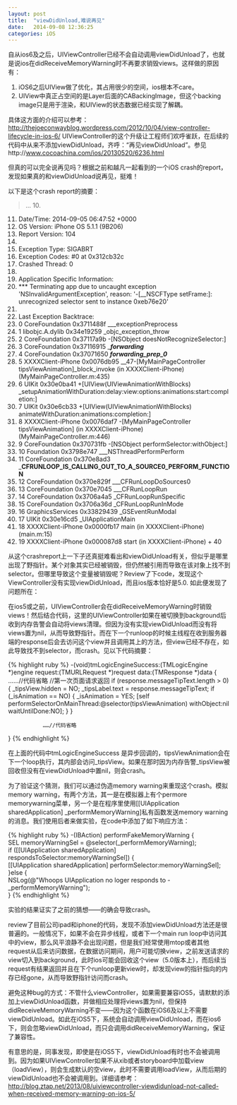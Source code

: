 ```yaml
---
layout: post
title:  "viewDidUnload,难说再见"
date:   2014-09-08 12:36:25
categories: iOS
---
```


自从ios6及之后，UIViewController已经不会自动调用viewDidUnload了，也就是说ios在didReceiveMemoryWarning时不再要求销毁views。这样做的原因有：

 1. iOS6之后UIView做了优化，其占用很少的空间，ios根本不care。
 2. UIView中真正占空间的是Layer后面的CABackingImage，但这个backing image只是用于渲染，和UIView的状态数据已经实现了解耦。

具体这方面的介绍可以参考：http://thejoeconwayblog.wordpress.com/2012/10/04/view-controller-lifecycle-in-ios-6/
UIViewController的这个升级让工程师们欢呼雀跃，在后续的代码中从来不添加viewDidUnload，齐呼：“再见viewDidUnload”。参见http://www.cocoachina.com/ios/20130520/6236.html

但真的可以完全说再见吗？根据之前和越凡一起看到的一个iOS crash的report，发现如果真的和viewDidUnload说再见，挺难！

以下是这个crash report的摘要：

>
>...
>10.	 
11.	Date/Time: 2014-09-05 06:47:52 +0000
12.	OS Version: iPhone OS 5.1.1 (9B206)
13.	Report Version: 104
14.	 
15.	Exception Type: SIGABRT
16.	Exception Codes: #0 at 0x312cb32c
17.	Crashed Thread: 0
18.	 
19.	Application Specific Information:
20.	*** Terminating app due to uncaught exception 'NSInvalidArgumentException', reason: '-[__NSCFType setFrame:]: unrecognized selector sent to instance 0xeb76e20'
21.	 
22.	Last Exception Backtrace:
23.	0 CoreFoundation 0x3711488f ___exceptionPreprocess
24.	1 libobjc.A.dylib 0x34e19259 _objc_exception_throw
25.	2 CoreFoundation 0x37117a9b -[NSObject doesNotRecognizeSelector:]
26.	3 CoreFoundation 0x37116915 ____forwarding___
27.	4 CoreFoundation 0x37071650 ___forwarding_prep_0___
28.	5 XXXXClient-iPhone 0x0076db95 __47-[MyMainPageController tipsViewAnimation]_block_invoke (in XXXXClient-iPhone) (MyMainPageController.m:435)
29.	6 UIKit 0x30e0ba41 +[UIView(UIViewAnimationWithBlocks) _setupAnimationWithDuration:delay:view:options:animations:start:completion:]
30.	7 UIKit 0x30e6cb33 +[UIView(UIViewAnimationWithBlocks) animateWithDuration:animations:completion:]
31.	8 XXXXClient-iPhone 0x0076daf7 -[MyMainPageController tipsViewAnimation] (in XXXXClient-iPhone) (MyMainPageController.m:446)
32.	9 CoreFoundation 0x370731fb -[NSObject performSelector:withObject:]
33.	10 Foundation 0x3798e747 ___NSThreadPerformPerform
34.	11 CoreFoundation 0x370e8ad3 ___CFRUNLOOP_IS_CALLING_OUT_TO_A_SOURCE0_PERFORM_FUNCTION__
35.	12 CoreFoundation 0x370e829f ___CFRunLoopDoSources0
36.	13 CoreFoundation 0x370e7045 ___CFRunLoopRun
37.	14 CoreFoundation 0x3706a4a5 _CFRunLoopRunSpecific
38.	15 CoreFoundation 0x3706a36d _CFRunLoopRunInMode
39.	16 GraphicsServices 0x33829439 _GSEventRunModal
40.	17 UIKit 0x30e16cd5 _UIApplicationMain
41.	18 XXXXClient-iPhone 0x0000fb17 main (in XXXXClient-iPhone) (main.m:15)
42.	19 XXXXClient-iPhone 0x000087d8 start (in XXXXClient-iPhone) + 40

从这个crashreport上一下子还真挺难看出和viewDidUnload有关，但似乎是哪里出现了野指针。某个对象其实已经被销毁，但仍然被引用而导致在该对象上找不到selector。但哪里导致这个变量被销毁呢？Review了下code，发现这个ViewController没有实现viewDidUnload，而且ios版本恰好是5.0.
如此便发现了问题所在：

在ios5或之前，UIViewController会在didReceiveMemoryWarning时销毁views！然后结合代码，这里的UIViewController如果在被切换到background后收到内存告警会自动将views清理。但因为没有实现viewDidUnload而没有将views置为nil，从而导致野指针。而在下一个runloop的时候主线程在收到服务器端的response后会去访问这个view并且调用其上的方法，但view已经不存在，如此导致找不到selector，而crash。见以下代码摘要：

{% highlight ruby %}
   -(void)tmLogicEngineSuccess:(TMLogicEngine *)engine request:(TMURLRequest *)request data:(TMResponse *)data
   {
       ……//代码省略
                   //第一次页面请求返回
                   if (response.messageTipText.length > 0) {
                       _tipsView.hidden = NO;
                       _tipsLabel.text = response.messageTipText;
                       if (_isAnimation == NO) {
                           _isAnimation = YES;
                           [self performSelectorOnMainThread:@selector(tipsViewAnimation) withObject:nil waitUntilDone:NO];
                       }
                   }
      
               ……//代码省略
   }
 {% endhighlight %}

在上面的代码中tmLogicEngineSuccess 是异步回调的，tipsViewAnimation会在下一个loop执行，其内部会访问_tipsView。如果在那时因为内存告警_tipsView被回收但没有在viewDidUnload中置nil，则会crash。

为了验证这个猜测，我们可以通过伪造memory warning来重现这个crash。模拟memory warning，有两个方法，其一是在模拟器上有个permore memorywarning菜单，另一个是在程序里使用[[UIApplication sharedApplication] _performMemoryWarning]私有函数发送memory warning的消息。我们使用后者来做实验，在code中添加了如下响应方法：

{% highlight ruby %}
   -(IBAction) performFakeMemoryWarning {        
   SEL memoryWarningSel = @selector(_performMemoryWarning);     
   if ([[UIApplication sharedApplication] respondsToSelector:memoryWarningSel])    {       
      [[UIApplication sharedApplication] performSelector:memoryWarningSel];     
   }else {       
      NSLog(@"Whoops UIApplication no loger responds to -_performMemoryWarning");     
   }
 {% endhighlight %}

实验的结果证实了之前的猜想——的确会导致crash。

review了目前公司ipad和iphone的代码，发现不添加viewDidUnload方法还是很普遍的。一般情况下，如果不会在异步线程，或者下一个main run loop中访问其中的view，那么风平浪静不会出现问题，但是我们经常使用mtop或者其他request从后来访问数据，在数据访问期间，用户可能切换view，之前发送请求的view切入到background，此时ios可能会回收这个view（5.0版本上），而后续当request有结果返回并且在下个runloop更新view时，却发现view的指针指向的内存已经gone，从而导致野指针访问而crash。

避免这种bug的方式：不管什么viewController，如果需要兼容iOS5，请默默的添加上viewDidUnload函数，并做相应处理将views置为nil，但保持didReceiveMemoryWarning不变——因为这个函数在iOS6及以上不需要viewDidUnload。如此在iOS5下，系统会自动调用viewDidUnload，而在ios6下，则会忽略viewDidUnload，而只会调用didReceiveMemoryWarning，保证了兼容性。

有意思的是，同事发现，即使是在iOS5下，viewDidUnload有时也不会被调用到。因为如果UIViewController如果不从xib或者storyboard中加载view（loadView），则会生成默认的空view，此时不需要调用loadView，从而后期的viewDidUnload也不会被调用到。详细请参考：
http://blog.ztap.net/2013/08/uiviewcontroller-viewdidunload-not-called-when-received-memory-warning-on-ios-5/

